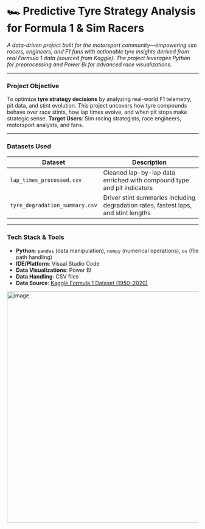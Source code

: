 # 🏎 **Predictive Tyre Strategy Analysis for Formula 1 & Sim Racers**

*A data-driven project built for the motorsport community—empowering sim racers, engineers, and F1 fans with actionable tyre insights derived from real Formula 1 data (sourced from Kaggle). The project leverages Python for preprocessing and Power BI for advanced race visualizations.*

---

### **Project Objective**

To optimize **tyre strategy decisions** by analyzing real-world F1 telemetry, pit data, and stint evolution. This project uncovers how tyre compounds behave over race stints, how lap times evolve, and when pit stops make strategic sense.
**Target Users**: Sim racing strategists, race engineers, motorsport analysts, and fans.

---

### **Datasets Used**

| Dataset                        | Description                                                                         |
| ------------------------------ | ----------------------------------------------------------------------------------- |
| `lap_times_processed.csv`      | Cleaned lap-by-lap data enriched with compound type and pit indicators              |
| `tyre_degradation_summary.csv` | Driver stint summaries including degradation rates, fastest laps, and stint lengths |

---

### **Tech Stack & Tools**

* **Python**: `pandas` (data manipulation), `numpy` (numerical operations), `os` (file path handling)
* **IDE/Platform**: Visual Studio Code
* **Data Visualizations**: Power BI
* **Data Handling**: CSV files
* **Data Source**: [Kaggle Formula 1 Dataset (1950–2020)](https://www.kaggle.com/datasets/rohanrao/formula-1-world-championship-1950-2020)

<img width="1064" height="609" alt="image" src="https://github.com/user-attachments/assets/a13ea750-9cfd-435c-a47a-b56a06067a0c" />

